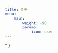 ```yaml
---
title: 关于
menu:
    main: 
        weight: -90
        params:
            icon: user
---
```



<link rel="stylesheet" href="https://npm.elemecdn.com/sakura-halo@1.3.8/1.3.4/source/lib/botui/botui-theme-default.css">
<link href="https://npm.elemecdn.com/sakura-halo@1.3.8/1.3.4/source/lib/botui/botui.min.css" rel="stylesheet" type="text/css" />
<script src="https://npm.elemecdn.com/sakura-halo@1.3.8/1.3.4/source/lib/botui/vue.min.js"></script>
<div id="my-botui-app"></div>
<script>window.onload=function(){
body.innerHTML+="<script src='https://npm.elemecdn.com/sakura-halo@1.3.8/1.3.4/source/lib/botui/botui.min.js' ></script><script src='https://npm.elemecdn.com/sakura-halo@1.3.8/1.3.4/source/lib/botui/own-bot.js' ></script>"
}</script>
